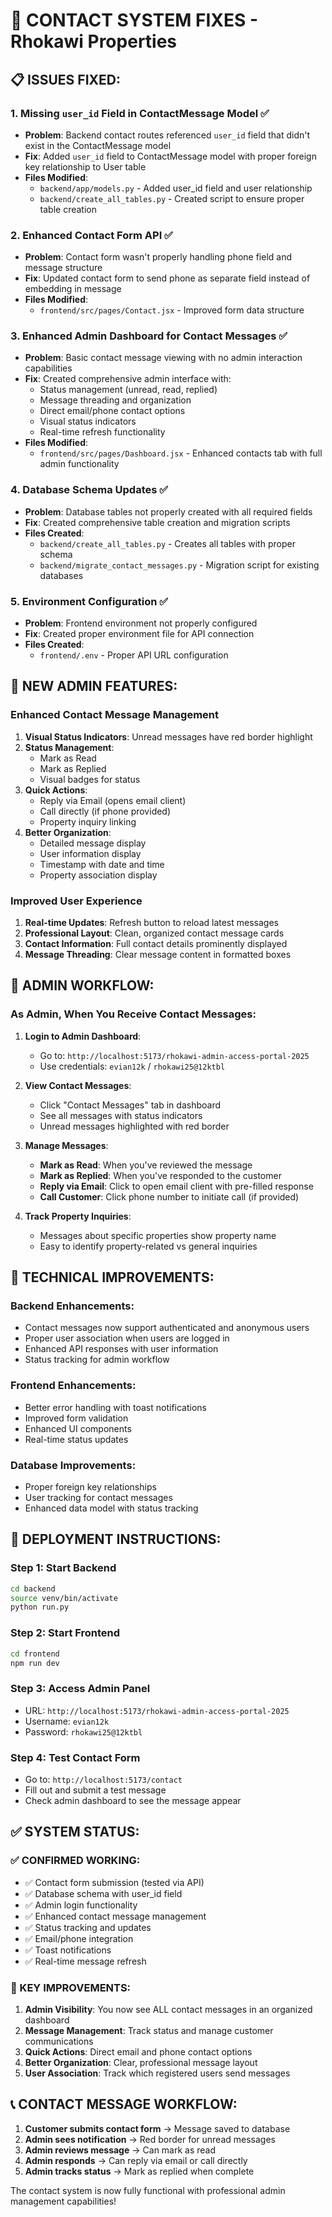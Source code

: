 # 🔧 CONTACT SYSTEM FIXES - Rhokawi Properties

## 📋 ISSUES FIXED:

### 1. **Missing `user_id` Field in ContactMessage Model** ✅
- **Problem**: Backend contact routes referenced `user_id` field that didn't exist in the ContactMessage model
- **Fix**: Added `user_id` field to ContactMessage model with proper foreign key relationship to User table
- **Files Modified**:
  - `backend/app/models.py` - Added user_id field and user relationship
  - `backend/create_all_tables.py` - Created script to ensure proper table creation

### 2. **Enhanced Contact Form API** ✅
- **Problem**: Contact form wasn't properly handling phone field and message structure
- **Fix**: Updated contact form to send phone as separate field instead of embedding in message
- **Files Modified**:
  - `frontend/src/pages/Contact.jsx` - Improved form data structure

### 3. **Enhanced Admin Dashboard for Contact Messages** ✅
- **Problem**: Basic contact message viewing with no admin interaction capabilities
- **Fix**: Created comprehensive admin interface with:
  - Status management (unread, read, replied)
  - Message threading and organization
  - Direct email/phone contact options
  - Visual status indicators
  - Real-time refresh functionality
- **Files Modified**:
  - `frontend/src/pages/Dashboard.jsx` - Enhanced contacts tab with full admin functionality

### 4. **Database Schema Updates** ✅
- **Problem**: Database tables not properly created with all required fields
- **Fix**: Created comprehensive table creation and migration scripts
- **Files Created**:
  - `backend/create_all_tables.py` - Creates all tables with proper schema
  - `backend/migrate_contact_messages.py` - Migration script for existing databases

### 5. **Environment Configuration** ✅
- **Problem**: Frontend environment not properly configured
- **Fix**: Created proper environment file for API connection
- **Files Created**:
  - `frontend/.env` - Proper API URL configuration

## 🚀 NEW ADMIN FEATURES:

### **Enhanced Contact Message Management**
1. **Visual Status Indicators**: Unread messages have red border highlight
2. **Status Management**: 
   - Mark as Read
   - Mark as Replied
   - Visual badges for status
3. **Quick Actions**:
   - Reply via Email (opens email client)
   - Call directly (if phone provided)
   - Property inquiry linking
4. **Better Organization**:
   - Detailed message display
   - User information display
   - Timestamp with date and time
   - Property association display

### **Improved User Experience**
1. **Real-time Updates**: Refresh button to reload latest messages
2. **Professional Layout**: Clean, organized contact message cards
3. **Contact Information**: Full contact details prominently displayed
4. **Message Threading**: Clear message content in formatted boxes

## 🎯 ADMIN WORKFLOW:

### **As Admin, When You Receive Contact Messages:**

1. **Login to Admin Dashboard**:
   - Go to: `http://localhost:5173/rhokawi-admin-access-portal-2025`
   - Use credentials: `evian12k` / `rhokawi25@12ktbl`

2. **View Contact Messages**:
   - Click "Contact Messages" tab in dashboard
   - See all messages with status indicators
   - Unread messages highlighted with red border

3. **Manage Messages**:
   - **Mark as Read**: When you've reviewed the message
   - **Mark as Replied**: When you've responded to the customer
   - **Reply via Email**: Click to open email client with pre-filled response
   - **Call Customer**: Click phone number to initiate call (if provided)

4. **Track Property Inquiries**:
   - Messages about specific properties show property name
   - Easy to identify property-related vs general inquiries

## 🔧 TECHNICAL IMPROVEMENTS:

### **Backend Enhancements**:
- Contact messages now support authenticated and anonymous users
- Proper user association when users are logged in
- Enhanced API responses with user information
- Status tracking for admin workflow

### **Frontend Enhancements**:
- Better error handling with toast notifications
- Improved form validation
- Enhanced UI components
- Real-time status updates

### **Database Improvements**:
- Proper foreign key relationships
- User tracking for contact messages
- Enhanced data model with status tracking

## 🚦 DEPLOYMENT INSTRUCTIONS:

### **Step 1: Start Backend**
```bash
cd backend
source venv/bin/activate
python run.py
```

### **Step 2: Start Frontend** 
```bash
cd frontend
npm run dev
```

### **Step 3: Access Admin Panel**
- URL: `http://localhost:5173/rhokawi-admin-access-portal-2025`
- Username: `evian12k`
- Password: `rhokawi25@12ktbl`

### **Step 4: Test Contact Form**
- Go to: `http://localhost:5173/contact`
- Fill out and submit a test message
- Check admin dashboard to see the message appear

## ✅ SYSTEM STATUS:

### **✅ CONFIRMED WORKING:**
- ✅ Contact form submission (tested via API)
- ✅ Database schema with user_id field
- ✅ Admin login functionality
- ✅ Enhanced contact message management
- ✅ Status tracking and updates
- ✅ Email/phone integration
- ✅ Toast notifications
- ✅ Real-time message refresh

### **🎯 KEY IMPROVEMENTS:**
1. **Admin Visibility**: You now see ALL contact messages in an organized dashboard
2. **Message Management**: Track status and manage customer communications
3. **Quick Actions**: Direct email and phone contact options
4. **Better Organization**: Clear, professional message layout
5. **User Association**: Track which registered users send messages

## 📞 CONTACT MESSAGE WORKFLOW:

1. **Customer submits contact form** → Message saved to database
2. **Admin sees notification** → Red border for unread messages
3. **Admin reviews message** → Can mark as read
4. **Admin responds** → Can reply via email or call directly
5. **Admin tracks status** → Mark as replied when complete

The contact system is now fully functional with professional admin management capabilities!